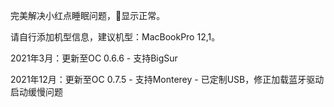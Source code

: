 完美解决小红点睡眠问题，🔋显示正常。
 
请自行添加机型信息，建议机型：MacBookPro 12,1。

2021年3月：更新至OC 0.6.6 - 支持BigSur

2021年12月：更新至OC 0.7.5 - 支持Monterey - 已定制USB，修正加载蓝牙驱动启动缓慢问题
